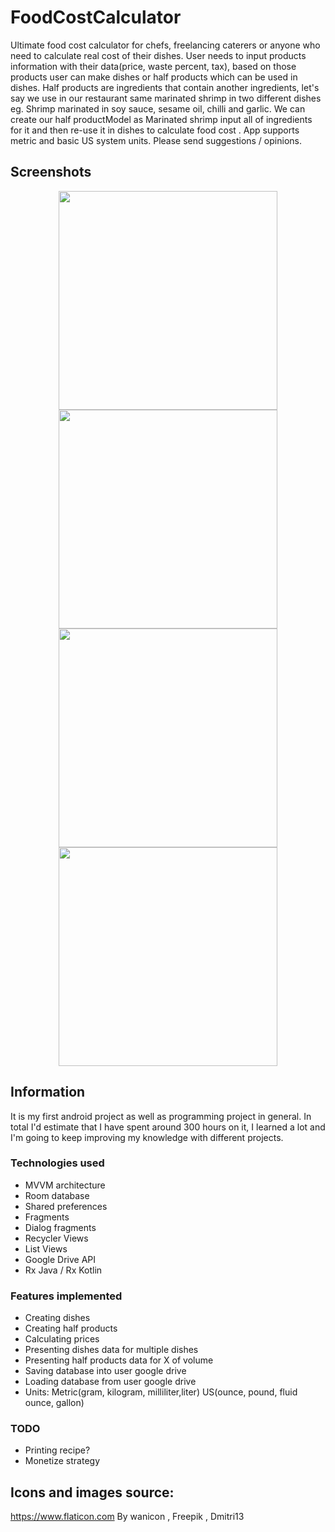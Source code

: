 # FoodCostCalculator
Ultimate food cost calculator for chefs, freelancing caterers or anyone who need to calculate real
cost of their dishes. User needs to input products information with their data(price, waste percent,
tax), based on those products user can make dishes or half products which can be used in dishes.
Half products are ingredients that contain another ingredients, let's say we use in our restaurant
same marinated shrimp in two different dishes eg. Shrimp marinated in soy sauce, sesame oil, chilli
and garlic. We can create our half productModel as Marinated shrimp input all of ingredients for it
and then re-use it in dishes to calculate food cost . App supports metric and basic US system units.
Please send suggestions / opinions.

## Screenshots 

<p align="center">
 <img src="https://user-images.githubusercontent.com/70368829/109799505-ccb4cd00-7c24-11eb-8536-9a7d8d8bb20a.png" width="350">
   <img src="https://user-images.githubusercontent.com/70368829/109799512-cf172700-7c24-11eb-9935-83049ea3832a.png" width="350">
 <img src="https://user-images.githubusercontent.com/70368829/109799511-ce7e9080-7c24-11eb-810f-59c3f688c633.png" width="350">
  <img src="https://user-images.githubusercontent.com/70368829/109799509-cde5fa00-7c24-11eb-925d-5a4ee887d491.png" width="350">
</p>


## Information 
It is my first android project as well as programming project in general. In total I'd estimate that I have spent around 300 hours on it, I learned a lot and I'm going to keep improving my knowledge with different projects.

### Technologies used
- MVVM architecture 
- Room database
- Shared preferences
- Fragments
- Dialog fragments
- Recycler Views
- List Views
- Google Drive API
- Rx Java / Rx Kotlin

### Features implemented 

- Creating dishes
- Creating half products
- Calculating prices
- Presenting dishes data for multiple dishes
- Presenting half products data for X of volume
- Saving database into user google drive
- Loading database from user google drive
- Units: Metric(gram, kilogram, milliliter,liter) US(ounce, pound, fluid ounce, gallon)


### TODO 
- Printing recipe? 
- Monetize strategy

## Icons and images source: 
https://www.flaticon.com By wanicon ,  Freepik , Dmitri13


